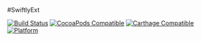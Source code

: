 #SwiftlyExt

[![Build Status](https://travis-ci.org/khoiln/Swiftly.svg?branch=master)](https://travis-ci.org/khoiln/Swiftly)
[![CocoaPods Compatible](https://img.shields.io/cocoapods/v/SwiftlyExt.svg)](https://img.shields.io/cocoapods/v/SwiftlyExt.svg)
[![Carthage Compatible](https://img.shields.io/badge/Carthage-compatible-4BC51D.svg?style=flat)](https://github.com/Carthage/Carthage)
[![Platform](https://img.shields.io/cocoapods/p/SwiftlyExt.svg?style=flat)](http://cocoadocs.org/docsets/SwiftlyExt)



